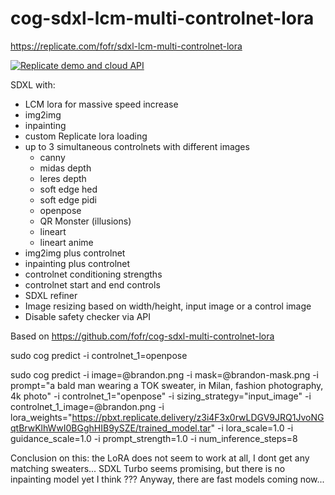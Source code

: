 # cog-sdxl-lcm-multi-controlnet-lora

https://replicate.com/fofr/sdxl-lcm-multi-controlnet-lora

[![Replicate demo and cloud API](https://replicate.com/fofr/sdxl-lcm-multi-controlnet-lora/badge)](https://replicate.com/fofr/sdxl-lcm-multi-controlnet-lora)

SDXL with:

- LCM lora for massive speed increase
- img2img
- inpainting
- custom Replicate lora loading
- up to 3 simultaneous controlnets with different images
  - canny
  - midas depth
  - leres depth
  - soft edge hed
  - soft edge pidi
  - openpose
  - QR Monster (illusions)
  - lineart
  - lineart anime
- img2img plus controlnet
- inpainting plus controlnet
- controlnet conditioning strengths
- controlnet start and end controls
- SDXL refiner
- Image resizing based on width/height, input image or a control image
- Disable safety checker via API

Based on https://github.com/fofr/cog-sdxl-multi-controlnet-lora


sudo cog predict -i controlnet_1=openpose 

sudo cog predict -i image=@brandon.png -i mask=@brandon-mask.png -i prompt="a bald man wearing a TOK sweater, in Milan, fashion photography, 4k photo" -i controlnet_1="openpose" -i sizing_strategy="input_image" -i controlnet_1_image=@brandon.png -i lora_weights="https://pbxt.replicate.delivery/z3i4F3x0rwLDGV9JRQ1JvoNGqtBrwKlhWwI0BGghHIB9ySZE/trained_model.tar" -i lora_scale=1.0 -i guidance_scale=1.0 -i prompt_strength=1.0 -i num_inference_steps=8


Conclusion on this: the LoRA does not seem to work at all, I dont get any matching sweaters...
SDXL Turbo seems promising, but there is no inpainting model yet I think ???
Anyway, there are fast models coming  now...